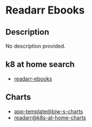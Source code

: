 # Readarr Ebooks

## Description

No description provided.

## k8 at home search

- [readarr-ebooks](https://nanne.dev/k8s-at-home-search/#/readarr-ebooks)

## Charts

- [app-template@bjw-s-charts](https://bjw-s.github.io/helm-charts/)
- [readarr@k8s-at-home-charts](https://k8s-at-home.com/charts/)
